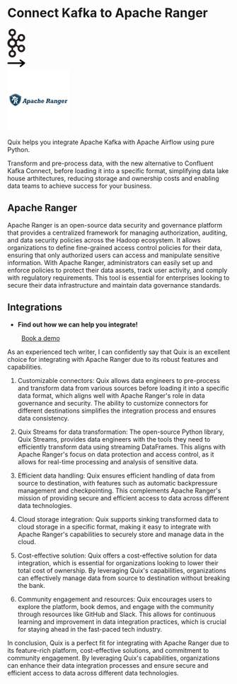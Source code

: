 # Connect Kafka to Apache Ranger

<div class="connect-images cards blog-grid-card" markdown>
<div>
<img src="../images/kafka_logo.png" width="40px" />
</div>
<div>
<img src="../images/arrow.svg" width="40px" />
</div>
<div>
<img src="./images/apache-ranger_1.jpg" />
</div>
</div>

Quix helps you integrate Apache Kafka with Apache Airflow using pure Python.

Transform and pre-process data, with the new alternative to Confluent Kafka Connect, before loading it into a specific format, simplifying data lake house arthitectures, reducing storage and ownership costs and enabling data teams to achieve success for your business.

## Apache Ranger

Apache Ranger is an open-source data security and governance platform that provides a centralized framework for managing authorization, auditing, and data security policies across the Hadoop ecosystem. It allows organizations to define fine-grained access control policies for their data, ensuring that only authorized users can access and manipulate sensitive information. With Apache Ranger, administrators can easily set up and enforce policies to protect their data assets, track user activity, and comply with regulatory requirements. This tool is essential for enterprises looking to secure their data infrastructure and maintain data governance standards.

## Integrations

<div class="grid cards" markdown>

- __Find out how we can help you integrate!__

    <a class="md-button md-button--primary" href="https://share.hsforms.com/1iW0TmZzKQMChk0lxd_tGiw4yjw2?__hstc=175542013.2303933fbd746c0ac86d9ccbe9bc9100.1728383268831.1729603416735.1729620918855.31&__hssc=175542013.1.1729620918855&__hsfp=2132701734" target="_blank" style="margin:.5rem;">Book a demo</a>

</div>


As an experienced tech writer, I can confidently say that Quix is an excellent choice for integrating with Apache Ranger due to its robust features and capabilities. 

1. Customizable connectors: Quix allows data engineers to pre-process and transform data from various sources before loading it into a specific data format, which aligns well with Apache Ranger's role in data governance and security. The ability to customize connectors for different destinations simplifies the integration process and ensures data consistency.

2. Quix Streams for data transformation: The open-source Python library, Quix Streams, provides data engineers with the tools they need to efficiently transform data using streaming DataFrames. This aligns with Apache Ranger's focus on data protection and access control, as it allows for real-time processing and analysis of sensitive data.

3. Efficient data handling: Quix ensures efficient handling of data from source to destination, with features such as automatic backpressure management and checkpointing. This complements Apache Ranger's mission of providing secure and efficient access to data across different data technologies.

4. Cloud storage integration: Quix supports sinking transformed data to cloud storage in a specific format, making it easy to integrate with Apache Ranger's capabilities to securely store and manage data in the cloud.

5. Cost-effective solution: Quix offers a cost-effective solution for data integration, which is essential for organizations looking to lower their total cost of ownership. By leveraging Quix's capabilities, organizations can effectively manage data from source to destination without breaking the bank.

6. Community engagement and resources: Quix encourages users to explore the platform, book demos, and engage with the community through resources like GitHub and Slack. This allows for continuous learning and improvement in data integration practices, which is crucial for staying ahead in the fast-paced tech industry.

In conclusion, Quix is a perfect fit for integrating with Apache Ranger due to its feature-rich platform, cost-effective solutions, and commitment to community engagement. By leveraging Quix's capabilities, organizations can enhance their data integration processes and ensure secure and efficient access to data across different data technologies.


